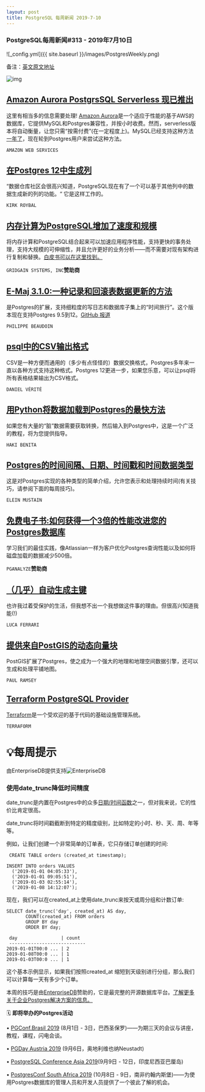 ```yaml
---
layout: post
title: PostgreSQL 每周新闻 2019-7-10
---
```


### PostgreSQL每周新闻#313 - 2019年7月10日

![_config.yml]({{ site.baseurl }}/images/PostgresWeekly.png)

备注：[英文原文地址](https://postgresweekly.com/issues/313)

![img](https://res.cloudinary.com/cpress/image/upload/w_1280,e_sharpen:60/c6vmpzectzfcgjviu0zg.jpg)

## [Amazon Aurora PostgrsSQL Serverless 现已推出](https://aws.amazon.com/cn/blogs/aws/amazon-aurora-postgresql-serverless-now-generally-available/)

这里有相当多的信息需要处理! [Amazon Aurora](https://aws.amazon.com/cn/rds/aurora/)是一个适应于性能的基于AWS的数据库，它提供MySQL和Postgres兼容性，并按小时收费。然而，serverless版本将自动衡量，让您只需“按需付费”(在一定程度上)。MySQL已经支持这种方法[一年了](https://aws.amazon.com/cn/blogs/aws/aurora-serverless-ga/)，现在轮到Postgres用户来尝试这种方法。

`AMAZON WEB SERVICES`

## [在Postgres 12中生成列](https://www.2ndquadrant.com/en/blog/generated-columns-in-postgresql-12/)

“数据仓库社区会很高兴知道，PostgreSQL现在有了一个可以基于其他列中的数据生成新的列的功能。“ 它是这样工作的。

`KIRK ROYBAL`

## [内存计算为PostgreSQL增加了速度和规模](https://www.gridgain.com/resources/papers/adding-speed-and-horizontal-scale-postgresql?adsource=postgresweekly)

将内存计算和PostgreSQL结合起来可以加速应用程序性能，支持更快的事务处理，支持大规模的可伸缩性，并且允许更好的业务分析——而不需要对现有架构进行复制和替换。[白皮书可以在这里找到。](https://www.gridgain.com/resources/papers/adding-speed-and-horizontal-scale-postgresql?adsource=postgresweekly)

`GRIDGAIN SYSTEMS, INC`**赞助商**

## [E-Maj 3.1.0:一种记录和回滚表数据更新的方法](https://www.postgresql.org/about/news/1952/)

是Postgres的扩展，支持细粒度的写日志和数据库子集上的“时间旅行”。这个版本现在支持Postgres 9.5到12。[GitHub 报道](https://github.com/dalibo/emaj)

`PHILIPPE BEAUDOIN`

## [psql中的CSV输出格式](https://postgresql.verite.pro/blog/2019/07/06/psql-csv-output.html)

CSV是一种方便而通用的（多少有点怪怪的）数据交换格式，Postgres多年来一直以各种方式支持这种格式。Postgres 12更进一步，如果您乐意，可以让psql将所有表格结果输出为CSV格式。

`DANIEL VÉRITÉ`

## [用Python将数据加载到Postgres的最快方法](https://hakibenita.com/fast-load-data-python-postgresql)

如果您有大量的“脏”数据需要获取转换，然后输入到Postgres中，这是一个广泛的教程，将为您提供指导。

`HAKI BENITA`

## [Postgres的时间间隔、日期、时间戳和时间数据类型](https://www.2ndquadrant.com/en/blog/know-what-time-it-is/)

这是对Postgres实现的各种类型的简单介绍，允许您表示和处理持续时间(有关技巧，请参阅下面的每周技巧)。

`ELEIN MUSTAIN`

## [免费电子书:如何获得一个3倍的性能改进您的Postgres数据库](https://pganalyze.com/ebooks/optimizing-postgres-query-performance?utm_source=PostgresWeeklySecondary)

学习我们的最佳实践，像Atlassian一样为客户优化Postgres查询性能以及如何将磁盘加载的数据减少500倍。

`PGANALYZE`**赞助商**

## [（几乎）自动生成主键](https://fluca1978.github.io/2019/07/09/GeneratePrimaryKeys.html)

也许我过着受保护的生活，但我想不出一个我想做这件事的理由。但很高兴知道我能(!)

`LUCA FERRARI`

## [提供来自PostGIS的动态向量块](https://info.crunchydata.com/blog/dynamic-vector-tiles-from-postgis)

PostGIS扩展了Postgres，使之成为一个强大的地理和地理空间数据引擎，还可以生成和处理平铺地图。

`PAUL RAMSEY`

## [Terraform PostgreSQL Provider](https://github.com/terraform-providers/terraform-provider-postgresql) 

[Terraform](https://www.terraform.io/)是一个受欢迎的基于代码的基础设施管理系统。

`TERRAFORM`

# 💡每周提示

由EnterpriseDB提供支持![EnterpriseDB](https://res.cloudinary.com/cpress/image/upload/v1562592058/ejysjrwdn0ew88ofido4.png)

### 使用date_trunc降低时间精度

date_trunc是内置在Postgres中的众多[日期/时间函数](https://www.postgresql.org/docs/9.1/functions-datetime.html)之一，但对我来说，它的性价比肯定很高。

date_trunc将时间戳截断到特定的精度级别，比如特定的小时、秒、天、周、年等等。

例如，让我们创建一个非常简单的订单表，它只存储订单创建的时间:

 

```
 CREATE TABLE orders (created_at timestamp);

INSERT INTO orders VALUES
  ('2019-01-01 04:05:33'),
  ('2019-01-01 09:05:51'),
  ('2019-01-03 02:55:14'),
  ('2019-01-08 14:12:07');  
```

现在，我们可以在created_at上使用date_trunc来按天或周分组和计数订单:

```
SELECT date_trunc('day', created_at) AS day,
       COUNT(created_at) FROM orders
       GROUP BY day
       ORDER BY day;
```

```
 day                | count
 ----------------------------
2019-01-01T00:0 ... | 2
2019-01-08T00:0 ... | 1
2019-01-03T00:0 ... | 1
```

这个基本示例显示，如果我们按照created_at 缩短到天级别进行分组，那么我们可以计算每一天有多少个订单。

本周的技巧是由[EnterpriseDB](https://www.enterprisedb.com/enterprise-postgres/edb-postgres-platform)赞助的，它是最完整的开源数据库平台。[了解更多关于企业Postgres解决方案的信息。](https://www.enterprisedb.com/enterprise-postgres/edb-postgres-platform)

🗓  **即将举办的Postgres活动**  

• [PGConf.Brasil 2019](https://www.pgconf.com.br/2019/en/) (8月1日 - 3日，巴西圣保罗)——为期三天的会议与讲座，教程，课程，闪电会谈。

•  [PGDay Austria 2019](https://pgday.at/en/) (9月6日，奥地利维也纳Neustadt)

• [PostgreSQL Conference Asia 2019](https://2019.pgconf.asia/)(9月9日 - 12日，印度尼西亚巴厘岛)

• [PostgresConf South Africa 2019](https://postgresconf.org/conferences/SouthAfrica2019) (10月8日 - 9日，南非约翰内斯堡)——为使用Postgres数据库的管理人员和开发人员提供了一个彼此了解的机会。
